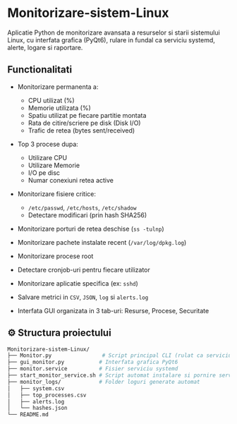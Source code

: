 # Monitorizare-sistem-Linux

Aplicatie Python de monitorizare avansata a resurselor si starii sistemului Linux, cu interfata grafica (PyQt6), rulare in fundal ca serviciu systemd, alerte, logare si raportare.


## Functionalitati

* Monitorizare permanenta a:

  * CPU utilizat (%)
  * Memorie utilizata (%)
  * Spatiu utilizat pe fiecare partitie montata
  * Rata de citire/scriere pe disk (Disk I/O)
  * Trafic de retea (bytes sent/received)
* Top 3 procese dupa:

  * Utilizare CPU
  * Utilizare Memorie
  * I/O pe disc
  * Numar conexiuni retea active
* Monitorizare fisiere critice:

  * `/etc/passwd`, `/etc/hosts`, `/etc/shadow`
  * Detectare modificari (prin hash SHA256)
* Monitorizare porturi de retea deschise (`ss -tulnp`)
* Monitorizare pachete instalate recent (`/var/log/dpkg.log`)
* Monitorizare procese root
* Detectare cronjob-uri pentru fiecare utilizator
* Monitorizare aplicatie specifica (ex: `sshd`)
* Salvare metrici in `CSV`, `JSON`, `log` si `alerts.log`
* Interfata GUI organizata in 3 tab-uri: Resurse, Procese, Securitate

## ⚙️ Structura proiectului

```bash
Monitorizare-sistem-Linux/
├── Monitor.py                # Script principal CLI (rulat ca serviciu)
├── gui_monitor.py           # Interfata grafica PyQt6
├── monitor.service          # Fisier serviciu systemd
├── start_monitor_service.sh # Script automat instalare si pornire serviciu
├── monitor_logs/            # Folder loguri generate automat
│   ├── system.csv
│   ├── top_processes.csv
│   ├── alerts.log
│   └── hashes.json
└── README.md
```

